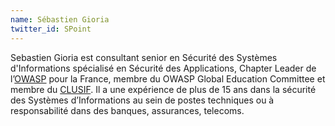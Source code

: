 ```yaml
---
name: Sébastien Gioria
twitter_id: SPoint
---
```


Sebastien Gioria est consultant senior en Sécurité des Systèmes d'Informations spécialisé en Sécurité des Applications, Chapter Leader de l’[OWASP](https://www.owasp.fr) pour la France, membre du OWASP Global Education Committee et membre du [CLUSIF](https://www.clusif.fr). Il a une expérience de plus de 15 ans dans la sécurité des Systèmes d’Informations au sein de postes techniques ou à responsabilité dans des banques, assurances, telecoms.

